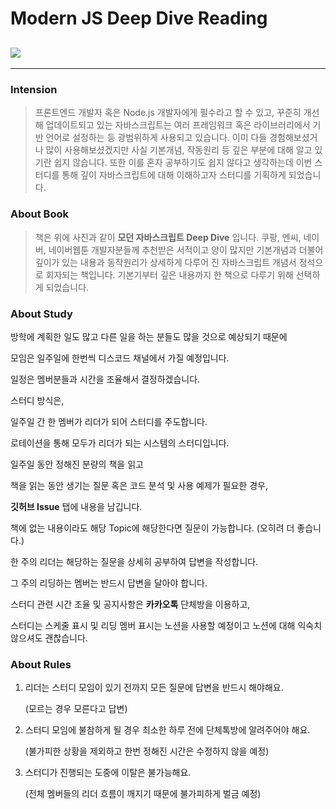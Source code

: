 # Modern JS Deep Dive Reading


<h2><img src="https://user-images.githubusercontent.com/46489446/147623793-81366884-23e2-41bd-96c9-71d846ebcfe8.jpeg"></h2>

---
### Intension
> 프론트엔드 개발자 혹은 Node.js 개발자에게 필수라고 할 수 있고, 꾸준히 개선해 업데이트되고 있는 자바스크립트는 여러 프레임워크 혹은 라이브러리에서 기반 언어로 설정하는 등 광범위하게 사용되고 있습니다. 이미 다들 경험해보셨거나 많이 사용해보셨겠지만 사실 기본개념, 작동원리 등 깊은 부분에 대해 알고 있기란 쉽지 않습니다. 또한 이를 혼자 공부하기도 쉽지 않다고 생각하는데 이번 스터디를 통해 깊이 자바스크립트에 대해 이해하고자 스터디를 기획하게 되었습니다.

### About Book
> 책은 위에 사진과 같이 **모던 자바스크립트 Deep Dive** 입니다. 쿠팡, 엔씨, 네이버, 네이버웹툰 개발자분들께 추천받은 서적이고 양이 많지만 기본개념과 더불어 깊이가 있는 내용과 동작원리가 상세하게 다루어 진 자바스크립트 개념서 정석으로 회자되는 책입니다. 기본기부터 깊은 내용까지 한 책으로 다루기 위해 선택하게 되었습니다.

### About Study

방학에 계획한 일도 많고 다른 일을 하는 분들도 많을 것으로 예상되기 때문에

모임은 일주일에 한번씩 디스코드 채널에서 가질 예정입니다.

일정은 멤버분들과 시간을 조율해서 결정하겠습니다.

스터디 방식은,

일주일 간 한 멤버가 리더가 되어 스터디를 주도합니다.

로테이션을 통해 모두가 리더가 되는 시스템의 스터디입니다.

일주일 동안 정해진 분량의 책을 읽고 

책을 읽는 동안 생기는 질문 혹은 코드 분석 및 사용 예제가 필요한 경우,

**깃허브 Issue** 탭에 내용을 남깁니다.

책에 없는 내용이라도 해당 Topic에 해당한다면 질문이 가능합니다. (오히려 더 좋습니다.)

한 주의 리더는 해당하는 질문을 상세히 공부하여 답변을 작성합니다.

그 주의 리딩하는 멤버는 반드시 답변을 달아야 합니다.

스터디 관련 시간 조율 및 공지사항은 **카카오톡** 단체방을 이용하고,

스터디는 스케줄 표시 및 리딩 멤버 표시는 노션을 사용할 예정이고 노션에 대해 익숙치 않으셔도 괜찮습니다.


### About Rules

1. 리더는 스터디 모임이 있기 전까지 모든 질문에 답변을 반드시 해야해요. 
    
    (모르는 경우 모른다고 답변)
    
2. 스터디 모임에 불참하게 될 경우 최소한 하루 전에 단체톡방에 알려주어야 해요.
    
    (불가피한 상황을 제외하고 한번 정해진 시간은 수정하지 않을 예정)
    
3. 스터디가 진행되는 도중에 이탈은 불가능해요.
    
    (전체 멤버들의 리더 흐름이 깨지기 때문에 불가피하게 벌금 예정)
